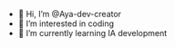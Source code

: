 - 👋 Hi, I’m @Aya-dev-creator
- 👀 I’m interested in coding
- 🌱 I’m currently learning IA development


<!---
Aya-dev-creator/Aya-dev-creator is a ✨ special ✨ repository because its `README.md` (this file) appears on your GitHub profile.
You can click the Preview link to take a look at your changes.
--->
